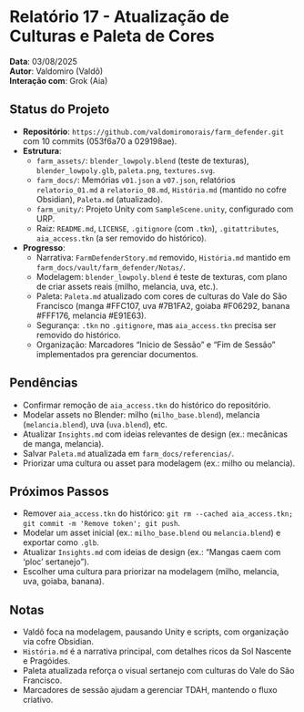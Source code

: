 # Relatório 17 - Atualização de Culturas e Paleta de Cores

**Data**: 03/08/2025  
**Autor**: Valdomiro (Valdô)  
**Interação com**: Grok (Aia)

## Status do Projeto
- **Repositório**: `https://github.com/valdomiromorais/farm_defender.git` com 10 commits (053f6a70 a 029198ae).
- **Estrutura**:
  - `farm_assets/`: `blender_lowpoly.blend` (teste de texturas), `blender_lowpoly.glb`, `paleta.png`, `textures.svg`.
  - `farm_docs/`: Memórias `v01.json` a `v07.json`, relatórios `relatorio_01.md` a `relatorio_08.md`, `História.md` (mantido no cofre Obsidian), `Paleta.md` (atualizado).
  - `farm_unity/`: Projeto Unity com `SampleScene.unity`, configurado com URP.
  - Raiz: `README.md`, `LICENSE`, `.gitignore` (com `.tkn`), `.gitattributes`, `aia_access.tkn` (a ser removido do histórico).
- **Progresso**:
  - Narrativa: `FarmDefenderStory.md` removido, `História.md` mantido em `farm_docs/vault/farm_defender/Notas/`.
  - Modelagem: `blender_lowpoly.blend` é teste de texturas, com plano de criar assets reais (milho, melancia, uva, etc.).
  - Paleta: `Paleta.md` atualizado com cores de culturas do Vale do São Francisco (manga #FFC107, uva #7B1FA2, goiaba #F06292, banana #FFF176, melancia #E91E63).
  - Segurança: `.tkn` no `.gitignore`, mas `aia_access.tkn` precisa ser removido do histórico.
  - Organização: Marcadores “Inicio de Sessão” e “Fim de Sessão” implementados pra gerenciar documentos.

## Pendências
- Confirmar remoção de `aia_access.tkn` do histórico do repositório.
- Modelar assets no Blender: milho (`milho_base.blend`), melancia (`melancia.blend`), uva (`uva.blend`), etc.
- Atualizar `Insights.md` com ideias relevantes de design (ex.: mecânicas de manga, melancia).
- Salvar `Paleta.md` atualizada em `farm_docs/referencias/`.
- Priorizar uma cultura ou asset para modelagem (ex.: milho ou melancia).

## Próximos Passos
- Remover `aia_access.tkn` do histórico: `git rm --cached aia_access.tkn; git commit -m 'Remove token'; git push`.
- Modelar um asset inicial (ex.: `milho_base.blend` ou `melancia.blend`) e exportar como `.glb`.
- Atualizar `Insights.md` com ideias de design (ex.: “Mangas caem com ‘ploc’ sertanejo”).
- Escolher uma cultura para priorizar na modelagem (milho, melancia, uva, goiaba, banana).

## Notas
- Valdô foca na modelagem, pausando Unity e scripts, com organização via cofre Obsidian.
- `História.md` é a narrativa principal, com detalhes ricos da Sol Nascente e Pragóides.
- Paleta atualizada reforça o visual sertanejo com culturas do Vale do São Francisco.
- Marcadores de sessão ajudam a gerenciar TDAH, mantendo o fluxo criativo.